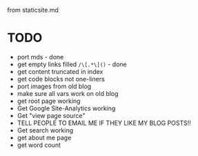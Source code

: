 from staticsite.md

# TODO

- port mds - done
- get empty links filled `/\[.*\]()` - done
- get content truncated in index
- get code blocks not one-liners
- port images from old blog
- make sure all vars work on old blog
- get root page working
- Get Google Site-Analytics working
- Get "view page source"
- TELL PEOPLE TO EMAIL ME IF THEY LIKE MY BLOG POSTS!!
- Get search working
- get about me page
- get word count
